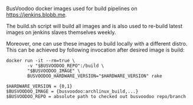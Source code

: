 BusVoodoo docker images used for build pipelines on https://jenkins.blobb.me.

The build.sh script will build all images and is also used to re-build latest images on jenkins slaves themselves weekly.

Moreover, one can use these images to build locally with a different distro. This can be achieved by following invocation after desired image is build:

```
docker run -it --rm=true \
        -v "$BUSVOODOO_REPO":/build \
        "$BUSVOODOO_IMAGE" \
        BUSVOODOO_HARDWARE_VERSION="$HARDWARE_VERSION" rake

$HARDWARE_VERSION = {0,1}
$BUSVOODOO_IMAGE = {busvoodoo:archlinux_build,...}
$BUSVOODOO_REPO = absolute path to checked out busvoodoo repo/branch
```


